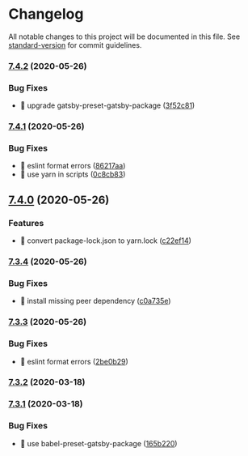 # Changelog

All notable changes to this project will be documented in this file. See [standard-version](https://github.com/conventional-changelog/standard-version) for commit guidelines.

### [7.4.2](https://github.com/nytimes/react-tracking/compare/v7.4.1...v7.4.2) (2020-05-26)


### Bug Fixes

* 🐛 upgrade gatsby-preset-gatsby-package ([3f52c81](https://github.com/nytimes/react-tracking/commit/3f52c81e7b7d79e9eacd5b881d6fe09a78f866bd))

### [7.4.1](https://github.com/nytimes/react-tracking/compare/v7.4.0...v7.4.1) (2020-05-26)


### Bug Fixes

* 🐛 eslint format errors ([86217aa](https://github.com/nytimes/react-tracking/commit/86217aabe1cc0b3065f0f66df5ea9bfb1bc60331))
* 🐛 use yarn in scripts ([0c8cb83](https://github.com/nytimes/react-tracking/commit/0c8cb833f6e42a6767f490aea259ea5828218c80))

## [7.4.0](https://github.com/nytimes/react-tracking/compare/v7.3.4...v7.4.0) (2020-05-26)


### Features

* 🎸 convert package-lock.json to yarn.lock ([c22ef14](https://github.com/nytimes/react-tracking/commit/c22ef14066057e86105c0d0f5d4c84fae1be5568))

### [7.3.4](https://github.com/nytimes/react-tracking/compare/v7.3.3...v7.3.4) (2020-05-26)


### Bug Fixes

* 🐛 install missing peer dependency ([c0a735e](https://github.com/nytimes/react-tracking/commit/c0a735ecc753cc1e2dc5d80a0d767e975b17e48d))

### [7.3.3](https://github.com/nytimes/react-tracking/compare/v7.3.2...v7.3.3) (2020-05-26)


### Bug Fixes

* 🐛 eslint format errors ([2be0b29](https://github.com/nytimes/react-tracking/commit/2be0b29d66cf002fb19628716bd46df006e49724))

### [7.3.2](https://github.com/nytimes/react-tracking/compare/v7.3.1...v7.3.2) (2020-03-18)

### [7.3.1](https://github.com/nytimes/react-tracking/compare/v7.3.0...v7.3.1) (2020-03-18)


### Bug Fixes

* 🐛 use babel-preset-gatsby-package ([165b220](https://github.com/nytimes/react-tracking/commit/165b22080dda3f94a7c76347b407823e5ff6f797))
